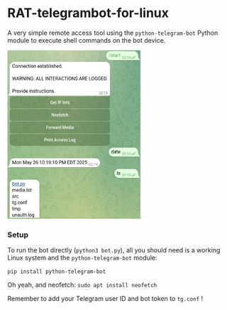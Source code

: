 # RAT-telegrambot-for-linux
A very simple remote access tool using the `python-telegram-bot` Python module to execute shell commands on the bot device.

<img src="https://github.com/yeeter727/RAT-telegrambot-for-linux/blob/9b78d44b111728e794fffc3255f28db34cda33e2/src/example.png" width="300"/>

### Setup
To run the bot directly (`python3 bot.py`), all you should need is a working Linux system and the `python-telegram-bot` module:
```
pip install python-telegram-bot
```
Oh yeah, and neofetch: `sudo apt install neofetch`

Remember to add your Telegram user ID and bot token to `tg.conf` !
